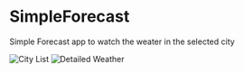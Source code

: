 # SimpleForecast
Simple Forecast app to watch the weater in the selected city

![City List](https://i.imgur.com/UUmabJX.jpg)
![Detailed Weather](https://i.imgur.com/fpOCrkR.jpg)


